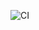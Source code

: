 ![CI](https://github.com/yohxande/purple-guardian-playwright/actions/workflows/playwright.yml/badge.svg)
